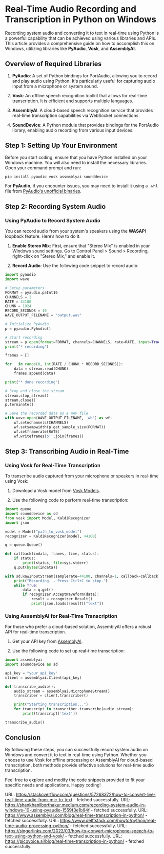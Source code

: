 # Real-Time Audio Recording and Transcription in Python on Windows

Recording system audio and converting it to text in real-time using Python is a powerful capability that can be achieved using various libraries and APIs. This article provides a comprehensive guide on how to accomplish this on Windows, utilizing libraries like **PyAudio**, **Vosk**, and **AssemblyAI**.

## Overview of Required Libraries

1. **PyAudio**: A set of Python bindings for PortAudio, allowing you to record and play audio using Python. It's particularly useful for capturing audio input from a microphone or system sound.

2. **Vosk**: An offline speech recognition toolkit that allows for real-time transcription. It is efficient and supports multiple languages.

3. **AssemblyAI**: A cloud-based speech recognition service that provides real-time transcription capabilities via WebSocket connections.

4. **SoundDevice**: A Python module that provides bindings for the PortAudio library, enabling audio recording from various input devices.

## Step 1: Setting Up Your Environment

Before you start coding, ensure that you have Python installed on your Windows machine. You will also need to install the necessary libraries. Open your command prompt and run:

```bash
pip install pyaudio vosk assemblyai sounddevice
```

For **PyAudio**, if you encounter issues, you may need to install it using a `.whl` file from [PyAudio's unofficial binaries](https://www.lfd.uci.edu/~gohlke/pythonlibs/#pyaudio).

## Step 2: Recording System Audio

### Using PyAudio to Record System Audio

You can record audio from your system's speakers using the **WASAPI** loopback feature. Here’s how to do it:

1. **Enable Stereo Mix**: First, ensure that "Stereo Mix" is enabled in your Windows sound settings. Go to Control Panel > Sound > Recording, right-click on "Stereo Mix," and enable it.

2. **Record Audio**: Use the following code snippet to record audio:

```python
import pyaudio
import wave

# Setup parameters
FORMAT = pyaudio.paInt16
CHANNELS = 2
RATE = 44100
CHUNK = 1024
RECORD_SECONDS = 10
WAVE_OUTPUT_FILENAME = "output.wav"

# Initialize PyAudio
p = pyaudio.PyAudio()

# Start recording
stream = p.open(format=FORMAT, channels=CHANNELS, rate=RATE, input=True, frames_per_buffer=CHUNK)
print("* recording")

frames = []

for _ in range(0, int(RATE / CHUNK * RECORD_SECONDS)):
    data = stream.read(CHUNK)
    frames.append(data)

print("* done recording")

# Stop and close the stream
stream.stop_stream()
stream.close()
p.terminate()

# Save the recorded data as a WAV file
with wave.open(WAVE_OUTPUT_FILENAME, 'wb') as wf:
    wf.setnchannels(CHANNELS)
    wf.setsampwidth(p.get_sample_size(FORMAT))
    wf.setframerate(RATE)
    wf.writeframes(b''.join(frames))
```

## Step 3: Transcribing Audio in Real-Time

### Using Vosk for Real-Time Transcription

To transcribe audio captured from your microphone or speakers in real-time using Vosk:

1. Download a Vosk model from [Vosk Models](https://alphacephei.com/vosk/models).

2. Use the following code to perform real-time transcription:

```python
import queue
import sounddevice as sd
from vosk import Model, KaldiRecognizer
import json

model = Model("path_to_vosk_model")
recognizer = KaldiRecognizer(model, 44100)

q = queue.Queue()

def callback(indata, frames, time, status):
    if status:
        print(status, file=sys.stderr)
    q.put(bytes(indata))

with sd.RawInputStream(samplerate=44100, channels=1, callback=callback):
    print("Recording... Press Ctrl+C to stop.")
    while True:
        data = q.get()
        if recognizer.AcceptWaveform(data):
            result = recognizer.Result()
            print(json.loads(result)["text"])
```

### Using AssemblyAI for Real-Time Transcription

For those who prefer a cloud-based solution, AssemblyAI offers a robust API for real-time transcription.

1. Get your API key from [AssemblyAI](https://www.assemblyai.com).

2. Use the following code to set up real-time transcription:

```python
import assemblyai
import sounddevice as sd

api_key = "your_api_key"
client = assemblyai.Client(api_key)

def transcribe_audio():
    audio_stream = assemblyai.MicrophoneStream()
    transcriber = client.transcriber()

    print("Starting transcription...")
    for transcript in transcriber.transcribe(audio_stream):
        print(transcript['text'])

transcribe_audio()
```

## Conclusion

By following these steps, you can successfully record system audio on Windows and convert it to text in real-time using Python. Whether you choose to use Vosk for offline processing or AssemblyAI for cloud-based transcription, both methods provide effective solutions for real-time audio transcription. 

Feel free to explore and modify the code snippets provided to fit your specific needs and applications. Happy coding!


URL: https://stackoverflow.com/questions/57268372/how-to-convert-live-real-time-audio-from-mic-to-text - fetched successfully.
URL: https://shankhanilborthakur.medium.com/recording-system-audio-in-windows-10-using-pyaudio-1559f3e1b64f - fetched successfully.
URL: https://www.assemblyai.com/blog/real-time-transcription-in-python/ - fetched successfully.
URL: https://www.delftstack.com/howto/python/real-time-audio-processing-python/ - fetched successfully.
URL: https://singerlinks.com/2022/03/how-to-convert-microphone-speech-to-text-using-python-and-vosk/ - fetched successfully.
URL: https://picovoice.ai/blog/real-time-transcription-in-python/ - fetched successfully.